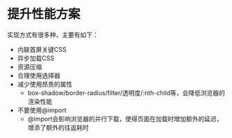# 提升性能方案

实现方式有很多种，主要有如下：

- 内联首屏关键CSS
- 异步加载CSS
- 资源压缩
- 合理使用选择器
- 减少使用昂贵的属性
  - box-shadow/border-radius/filter/透明度/:nth-child等，会降低浏览器的渲染性能
- 不要使用@import
  - @import会影响浏览器的并行下载，使得页面在加载时增加额外的延迟，增添了额外的往返耗时
